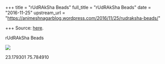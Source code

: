 +++
title = "rUdRAkSha Beads"
full_title = "rUdRAkSha Beads"
date = "2016-11-25"
upstream_url = "https://animeshnagarblog.wordpress.com/2016/11/25/rudraksha-beads/"

+++
Source: [here](https://animeshnagarblog.wordpress.com/2016/11/25/rudraksha-beads/).

rUdRAkSha Beads 

[![](https://animeshnagarblog.files.wordpress.com/2016/11/img_20161125_230520.jpg?w=700)](https://animeshnagarblog.files.wordpress.com/2016/11/img_20161125_230520.jpg)

23.179301 75.784910

